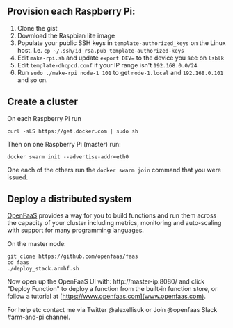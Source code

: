 ## Provision each Raspberry Pi:

1. Clone the gist
2. Download the Raspbian lite image
3. Populate your public SSH keys in `template-authorized_keys` on the Linux host. I.e. `cp ~/.ssh/id_rsa.pub template-authorized-keys`
2. Edit `make-rpi.sh` and update `export DEV=` to the device you see on `lsblk`
3. Edit `template-dhcpcd.conf` if your IP range isn't `192.168.0.0/24`
4. Run `sudo ./make-rpi node-1 101` to get `node-1.local` and `192.168.0.101` and so on.

## Create a cluster

On each Raspberry Pi run

```
curl -sLS https://get.docker.com | sudo sh
```

Then on one Raspberry Pi (master) run:

```
docker swarm init --advertise-addr=eth0
```

One each of the others run the `docker swarm join` command that you were issued.

## Deploy a distributed system

[OpenFaaS](https://www.openfaas.com/) provides a way for you to build functions and run them across the capacity of your cluster including metrics, monitoring and auto-scaling with support for many programming languages.

On the master node:

```
git clone https://github.com/openfaas/faas
cd faas
./deploy_stack.armhf.sh
```

Now open up the OpenFaaS UI with: http://master-ip:8080/ and click "Deploy Function" to deploy a function from the built-in function store, or follow a tutorial at [https://www.openfaas.com](www.openfaas.com).

For help etc contact me via Twitter @alexellisuk or Join @openfaas Slack #arm-and-pi channel.